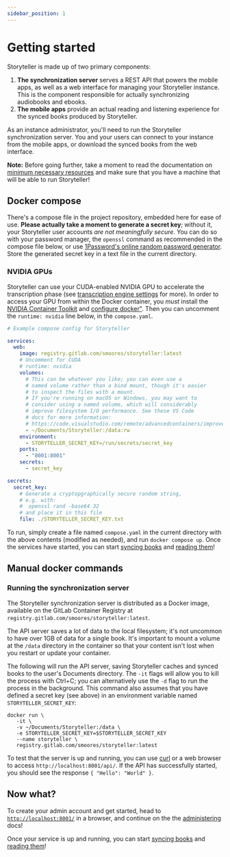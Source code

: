 ```yaml
---
sidebar_position: 1
---
```


# Getting started

Storyteller is made up of two primary components:

1. **The synchronization server** serves a REST API that powers the mobile apps,
   as well as a web interface for managing your Storyteller instance. This is
   the component responsible for actually synchronizing audiobooks and ebooks.
2. **The mobile apps** provide an actual reading and listening experience for
   the synced books produced by Storyteller.

As an instance administrator, you'll need to run the Storyteller synchronization
server. You and your users can connect to your instance from the mobile apps, or
download the synced books from the web interface.

**Note:** Before going further, take a moment to read the documentation on
[minimum necessary resources](/docs/resources) and make sure that you have a
machine that will be able to run Storyteller!

## Docker compose

There's a compose file in the project repository, embedded here for ease of use.
**Please actually take a moment to generate a secret key**; without it, your
Storyteller user accounts _are not meaningfully secure_. You can do so with your
password manager, the `openssl` command as recommended in the compose file
below, or use
[1Password's online random password generator](https://1password.com/password-generator/).
Store the generated secret key in a text file in the current directory.

### NVIDIA GPUs

Storyteller can use your CUDA-enabled NVIDIA GPU to accelerate the transcription
phase (see
[transcription engine settings](/docs/administering#transcription-engine-settings)
for more). In order to access your GPU from within the Docker container, you
_must_ install the
[NVIDIA Container Toolkit](https://docs.nvidia.com/datacenter/cloud-native/container-toolkit/latest/install-guide.html)
and
[configure docker"](https://docs.nvidia.com/datacenter/cloud-native/container-toolkit/latest/install-guide.html#configuring-docker).
Then you can uncomment the `runtime: nvidia` line below, in the `compose.yaml`.

```yaml
# Example compose config for Storyteller

services:
  web:
    image: registry.gitlab.com/smoores/storyteller:latest
    # Uncomment for CUDA
    # runtime: nvidia
    volumes:
      # This can be whatever you like; you can even use a
      # named volume rather than a bind mount, though it's easier
      # to inspect the files with a mount.
      # If you're running on macOS or Windows, you may want to
      # consider using a named volume, which will considerably
      # improve filesystem I/O performance. See these VS Code
      # docs for more information:
      # https://code.visualstudio.com/remote/advancedcontainers/improve-performance#_use-a-targeted-named-volume
      - ~/Documents/Storyteller:/data:rw
    environment:
      - STORYTELLER_SECRET_KEY=/run/secrets/secret_key
    ports:
      - "8001:8001"
    secrets:
      - secret_key

secrets:
  secret_key:
    # Generate a cryptopgraphically secure random string,
    # e.g. with:
    #  openssl rand -base64 32
    # and place it in this file
    file: ./STORYTELLER_SECRET_KEY.txt
```

To run, simply create a file named `compose.yaml` in the current directory with
the above contents (modified as needed), and run `docker compose up`. Once the
services have started, you can start [syncing books](/docs/syncing-books) and
[reading them](/docs/category/reading-your-books)!

## Manual docker commands

### Running the synchronization server

The Storyteller synchronization server is distributed as a Docker image,
available on the GitLab Container Registry at
`registry.gitlab.com/smoores/storyteller:latest`.

The API server saves a lot of data to the local filesystem; it's not uncommon to
have over 1GB of data for a single book. It's important to mount a volume at the
`/data` directory in the container so that your content isn't lost when you
restart or update your container.

The following will run the API server, saving Storyteller caches and synced
books to the user's Documents directory. The `-it` flags will allow you to kill
the process with Ctrl+C; you can alternatively use the `-d` flag to run the
process in the background. This command also assumes that you have defined a
secret key (see above) in an environment variable named
`STORYTELLER_SECRET_KEY`:

```shell
docker run \
   -it \
   -v ~/Documents/Storyteller:/data \
   -e STORYTELLER_SECRET_KEY=$STORYTELLER_SECRET_KEY
   --name storyteller \
   registry.gitlab.com/smoores/storyteller:latest
```

To test that the server is up and running, you can use
[curl](https://curl.se/docs/tutorial.html) or a web browser to access
`http://localhost:8001/api/`. If the API has successfully started, you should
see the response `{ "Hello": "World" }`.

## Now what?

To create your admin account and get started, head to
[`http://localhost:8001/`](http://localhost:8001) in a browser, and continue on
the the [administering](/docs/administering) docs!

Once your service is up and running, you can start
[syncing books](/docs/syncing-books) and
[reading them](/docs/category/reading-your-books)!
